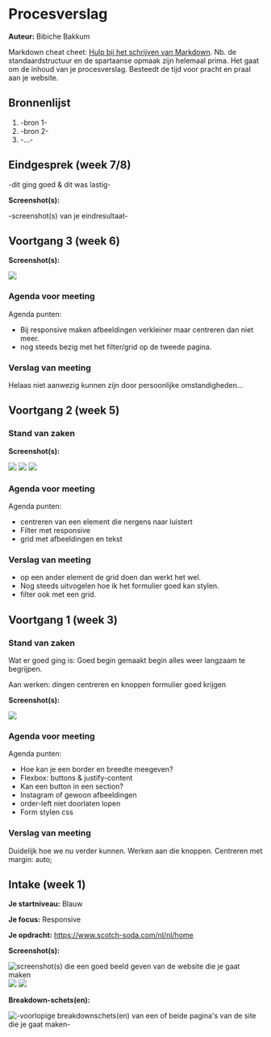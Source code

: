 # Procesverslag
**Auteur:** Bibiche Bakkum

Markdown cheat cheet: [Hulp bij het schrijven van Markdown](https://github.com/adam-p/markdown-here/wiki/Markdown-Cheatsheet). Nb. de standaardstructuur en de spartaanse opmaak zijn helemaal prima. Het gaat om de inhoud van je procesverslag. Besteedt de tijd voor pracht en praal aan je website.



## Bronnenlijst
1. -bron 1-
2. -bron 2-
3. -...-



## Eindgesprek (week 7/8)

-dit ging goed & dit was lastig-

**Screenshot(s):**

-screenshot(s) van je eindresultaat-



## Voortgang 3 (week 6)


**Screenshot(s):**

![](images/screenweek3.png)

### Agenda voor meeting

Agenda punten:
- Bij responsive maken afbeeldingen verkleiner maar centreren dan niet meer.
- nog steeds bezig met het filter/grid op de tweede pagina.

### Verslag van meeting
Helaas niet aanwezig kunnen zijn door persoonlijke omstandigheden...

## Voortgang 2 (week 5)

### Stand van zaken

**Screenshot(s):**

![](images/screenweek2.1.png)
![](images/screenweek2.2.png)
![](images/screenweek2.3.png)

### Agenda voor meeting

Agenda punten:
- centreren van een element die nergens naar luistert
- Filter met responsive
- grid met afbeeldingen en tekst

### Verslag van meeting
- op een ander element de grid doen dan werkt het wel.
- Nog steeds uitvogelen hoe ik het formulier goed kan stylen.
- filter ook met een grid. 


## Voortgang 1 (week 3)

### Stand van zaken

Wat er goed ging is: Goed begin gemaakt begin alles weer langzaam te begrijpen.

Aan werken: dingen centreren en knoppen formulier goed krijgen

**Screenshot(s):**

![](images/screenweek1.png)

### Agenda voor meeting

Agenda punten:
- Hoe kan je een border en breedte meegeven?
- Flexbox: buttons & justify-content
- Kan een button in een section?
- Instagram of gewoon afbeeldingen
- order-left niet doorlaten lopen
- Form stylen css

### Verslag van meeting

Duidelijk hoe we nu verder kunnen. Werken aan die knoppen. 
Centreren met margin: auto;



## Intake (week 1)

**Je startniveau:** Blauw

**Je focus:** Responsive

**Je opdracht:** https://www.scotch-soda.com/nl/nl/home

**Screenshot(s):**

![screenshot(s) die een goed beeld geven van de website die je gaat maken](images/screenshot1.jpg)
![](images/screenshot2.jpg)
![](images/screenshot3.jpg)

**Breakdown-schets(en):**

![-voorlopige breakdownschets(en) van een of beide pagina's van de site die je gaat maken-](images/breakdownschets.jpg)
